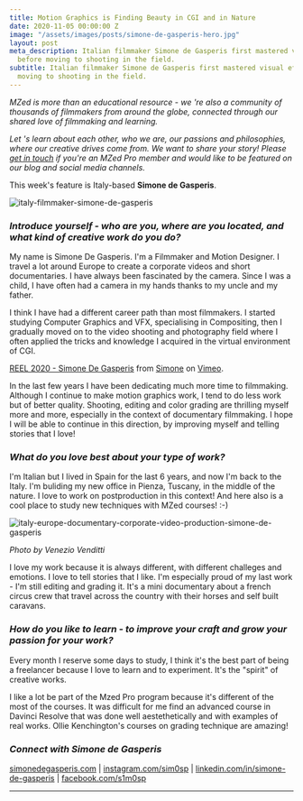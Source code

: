 ```yaml
---
title: Motion Graphics is Finding Beauty in CGI and in Nature
date: 2020-11-05 00:00:00 Z
image: "/assets/images/posts/simone-de-gasperis-hero.jpg"
layout: post
meta_description: Italian filmmaker Simone de Gasperis first mastered visual effects
  before moving to shooting in the field.
subtitle: Italian filmmaker Simone de Gasperis first mastered visual effects before
  moving to shooting in the field.
---
```


_MZed is more than an educational resource - we 're also a community of thousands of filmmakers from around the globe, connected through our shared love of filmmaking and learning._

_Let 's learn about each other, who we are, our passions and philosophies, where our creative drives come from. We want to share your story! Please [get in touch](http://www.mzed.com/contact-us) if you're an MZed Pro member and would like to be featured on our blog and social media channels._

This week's feature is Italy-based **Simone de Gasperis**.

![italy-filmmaker-simone-de-gasperis](https://mzed-cdn1.sfo2.cdn.digitaloceanspaces.com/images/news/italy-filmmaker-simone-de-gasperis.jpg)

###  

### _**Introduce yourself - who are you, where are you located, and what kind of creative work do you do?**_

 

My name is Simone De Gasperis. I'm a Filmmaker and Motion Designer. I travel a lot around Europe to create a corporate videos and short documentaries. I have always been fascinated by the camera. Since I was a child, I have often had a camera in my hands thanks to my uncle and my father.

I think I have had a different career path than most filmmakers. I started studying Computer Graphics and VFX, specialising in Compositing, then I gradually moved on to the video shooting and photography field where I often applied the tricks and knowledge I acquired in the virtual environment of CGI.

 

[REEL 2020 - Simone De Gasperis](https://vimeo.com/464668120) from [Simone](https://vimeo.com/user62954320) on [Vimeo](https://vimeo.com).

 

In the last few years I have been dedicating much more time to filmmaking. Although I continue to make motion graphics work, I tend to do less work but of better quality. Shooting, editing and color grading are thrilling myself more and more, especially in the context of documentary filmmaking. I hope I will be able to continue in this direction, by improving myself and telling stories that I love!

###  

###  

### _**What do you love best about your type of work?**_

 

I'm Italian but I lived in Spain for the last 6 years, and now I'm back to the Italy. I'm buliding my new office in Pienza, Tuscany, in the middle of the nature. I love to work on postproduction in this context! And here also is a cool place to study new techniques with MZed courses! :-)

![italy-europe-documentary-corporate-video-production-simone-de-gasperis](https://mzed-cdn1.sfo2.cdn.digitaloceanspaces.com/images/news/italy-europe-documentary-corporate-video-production-simone-de-gasperis.jpg)

_Photo by Venezio Venditti_

I love my work because it is always different, with different challeges and emotions. I love to tell stories that I like. I'm especially proud of my last work - I'm still editing and grading it. It's a mini documentary about a french circus crew that travel across the country with their horses and self built caravans.

 

### _**How do you like to learn - to improve your craft and grow your passion for your work?**_

 

Every month I reserve some days to study, I think it's the best part of being a freelancer because I love to learn and to experiment. It's the "spirit" of creative works.

  
I like a lot be part of the Mzed Pro program because it's different of the most of the courses. It was difficult for me find an advanced course in Davinci Resolve that was done well aestethetically and with examples of real works. Ollie Kenchington's courses on grading technique are amazing!

 

 

### _**Connect with Simone de Gasperis**_

 

[simonedegasperis.com](http://www.simonedegasperis.com) | [instagram.com/sim0sp](https://www.instagram.com/sim0sp/) | [linkedin.com/in/simone-de-gasperis](https://www.linkedin.com/in/simone-de-gasperis) | [facebook.com/s1m0sp](https://www.facebook.com/s1m0sp)

 

 

* * *